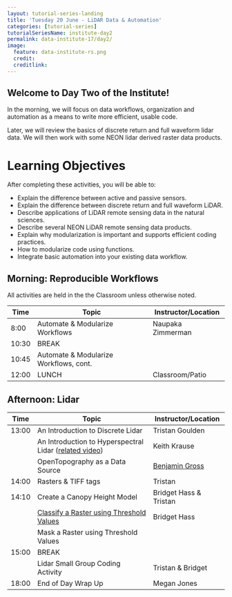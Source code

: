 ```yaml
---
layout: tutorial-series-landing
title: 'Tuesday 20 June - LiDAR Data & Automation'
categories: [tutorial-series]
tutorialSeriesName: institute-day2
permalink: data-institute-17/day2/
image:
  feature: data-institute-rs.png
  credit:
  creditlink:
---
```


## Welcome to Day Two of the Institute!

In the morning, we will focus on data workflows, organization and automation as 
a means to write more efficient, usable code.

Later, we will review the basics of discrete return and full waveform lidar data.
We will then work with some NEON lidar derived raster data products.

<div id="objectives" markdown="1">

# Learning Objectives

After completing these activities, you will be able to:

* Explain the difference between active and passive sensors.
* Explain the difference between discrete return and full waveform LiDAR.
* Describe applications of LiDAR remote sensing data in the natural sciences. 
* Describe several NEON LiDAR remote sensing data products.
* Explain why modularization is important and supports efficient coding practices.
* How to modularize code using functions.
* Integrate basic automation into your existing data workflow. 


</div>


## Morning: Reproducible Workflows

All activities are held in the the Classroom unless otherwise noted.

| Time | Topic | Instructor/Location |
|------|-------|------------|
|  8:00 | Automate & Modularize Workflows | Naupaka Zimmerman |
| 10:30 | BREAK| |
| 10:45 | Automate & Modularize Workflows, cont. | |
| 12:00 | LUNCH| Classroom/Patio |

## Afternoon: Lidar

| Time | Topic | Instructor/Location |
|------|-------|------------|
| 13:00  | An Introduction to Discrete Lidar  | Tristan Goulden |
| 		 | An Introduction to Hyperspectral Lidar (<a href="https://youtu.be/jaARDWeyNDE" target="_blank">related video</a>) | Keith Krause |
| 		 | OpenTopography as a Data Source  | <a href="http://dornsife.usc.edu/mbg/" target="_blank">Benjamin Gross</a>|
| 14:00  | Rasters & TIFF tags | Tristan |
| 14:10	 | Create a Canopy Height Model| Bridget Hass & Tristan |
| 		 | <a href="{{ site.baseurl }}/lidar/classify-raster-thresholds-py/" target="_blank">Classify a Raster using Threshold Values</a> | Bridget Hass |
| 		 | Mask a Raster using Threshold Values | |
| 15:00  | BREAK |  |
| 		 | Lidar Small Group Coding Activity | Tristan & Bridget |
| 18:00  | End of Day Wrap Up  | Megan Jones|



